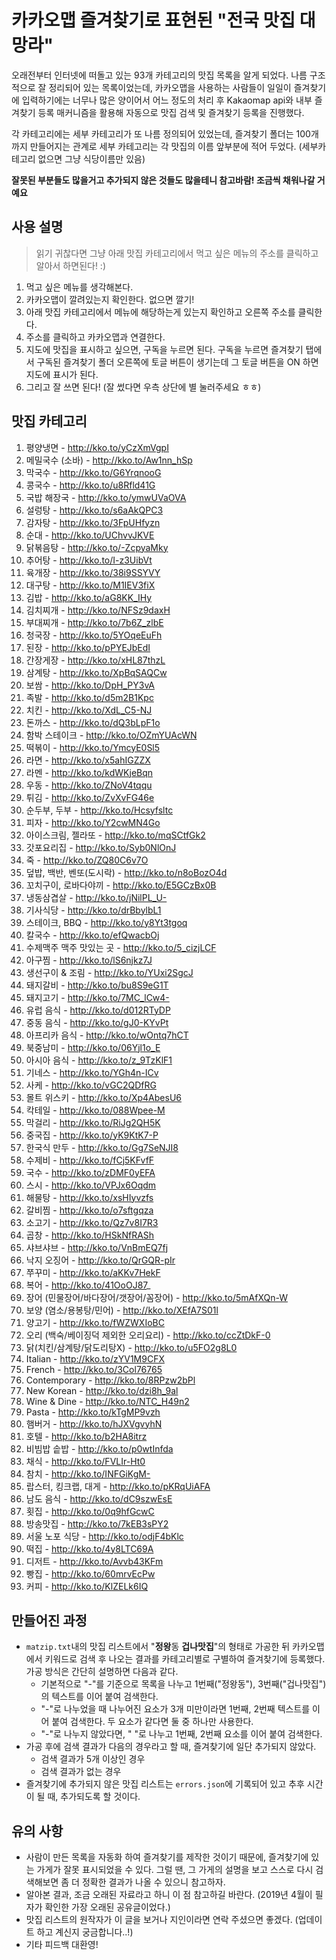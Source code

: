 # 카카오맵 즐겨찾기로 표현된 "전국 맛집 대망라" 

오래전부터 인터넷에 떠돌고 있는 93개 카테고리의 맛집 목록을 알게 되었다. 나름 구조적으로 잘 정리되어 있는 목록이었는데, 카카오맵을 사용하는 사람들이 일일이 즐겨찾기에 입력하기에는 너무나 많은 양이어서 어느 정도의 처리 후 Kakaomap api와 내부 즐겨찾기 등록 매커니즘을 활용해 자동으로 맛집 검색 및 즐겨찾기 등록을 진행했다.

각 카테고리에는 세부 카테고리가 또 나름 정의되어 있었는데, 즐겨찾기 폴더는 100개까지 만들어지는 관계로 세부 카테고리는 각 맛집의 이름 앞부분에 적어 두었다. (세부카테고리 없으면 그냥 식당이름만 있음)

**잘못된 부분들도 많을거고 추가되지 않은 것들도 많을테니 참고바람! 조금씩 채워나갈 거예요**

## 사용 설명
> 읽기 귀찮다면 그냥 아래 맛집 카테고리에서 먹고 싶은 메뉴의 주소를 클릭하고 알아서 하면된다! :)
1. 먹고 싶은 메뉴를 생각해본다.
2. 카카오맵이 깔려있는지 확인한다. 없으면 깔기!
3. 아래 맛집 카테고리에서 메뉴에 해당하는게 있는지 확인하고 오른쪽 주소를 클릭한다.
4. 주소를 클릭하고 카카오맵과 연결한다.
5. 지도에 맛집을 표시하고 싶으면, 구독을 누르면 된다. 구독을 누르면 즐겨찾기 탭에서 구독된 즐겨찾기 폴더 오른쪽에 토글 버튼이 생기는데 그 토글 버튼을 ON 하면 지도에 표시가 된다.
6. 그리고 잘 쓰면 된다! (잘 썼다면 우측 상단에 별 눌러주세요 ㅎㅎ)

## 맛집 카테고리
01. 평양냉면 - http://kko.to/yCzXmVgpI
02. 메밀국수 (소바) - http://kko.to/Aw1nn_hSp
03. 막국수 - http://kko.to/G6YrqnooG
04. 콩국수 - http://kko.to/u8Rfld41G
05. 국밥 해장국 - http://kko.to/ymwUVaOVA
06. 설렁탕 - http://kko.to/s6aAkQPC3
07. 감자탕 - http://kko.to/3FpUHfyzn
08. 순대 - http://kko.to/UChvvJKVE
09. 닭볶음탕 - http://kko.to/-ZcpyaMky
10. 추어탕 - http://kko.to/I-z3UibVt
11. 육개장 - http://kko.to/38i9SSYVY
12. 대구탕 - http://kko.to/M1IEV3fiX
13. 김밥 - http://kko.to/aG8KK_IHy
14. 김치찌개 - http://kko.to/NFSz9daxH
15. 부대찌개 - http://kko.to/7b6Z_zlbE
16. 청국장 - http://kko.to/5YOqeEuFh
17. 된장 - http://kko.to/pPYEJbEdI
18. 간장게장 - http://kko.to/xHL87thzL
19. 삼계탕 - http://kko.to/XpBqSAQCw
20. 보쌈 - http://kko.to/DpH_PY3vA
21. 족발 - http://kko.to/d5m2B1Kpc
22. 치킨 - http://kko.to/XdL_C5-NJ
23. 돈까스 - http://kko.to/dQ3bLpF1o
24. 함박 스테이크 - http://kko.to/OZmYUAcWN
25. 떡볶이 - http://kko.to/YmcyE0Sl5
26. 라면 - http://kko.to/x5ahIGZZX
27. 라멘 - http://kko.to/kdWKjeBqn
28. 우동 - http://kko.to/ZNoV4tqqu
29. 튀김 - http://kko.to/ZvXvFG46e
30. 순두부, 두부 - http://kko.to/Hcsyfsltc
31. 피자 - http://kko.to/Y2cwMN4Go
32. 아이스크림, 젤라또 - http://kko.to/mqSCtfGk2
33. 갓포요리집 - http://kko.to/Syb0NlOnJ
34. 죽 - http://kko.to/ZQ80C6v7O
35. 덮밥, 백반, 벤또(도시락) - http://kko.to/n8oBozO4d
36. 꼬치구이, 로바다야끼 - http://kko.to/E5GCzBx0B
37. 냉동삼겹살 - http://kko.to/jNilPL_U-
38. 기사식당 - http://kko.to/drBbylbL1
39. 스테이크, BBQ - http://kko.to/y8Yt3tgoq
40. 칼국수 - http://kko.to/efQwacbOj
41. 수제맥주 맥주 맛있는 곳 - http://kko.to/5_cizjLCF
42. 아구찜 - http://kko.to/lS6njkz7J
43. 생선구이 & 조림 - http://kko.to/YUxi2SgcJ
44. 돼지갈비 - http://kko.to/bu8S9eG1T
45. 돼지고기 - http://kko.to/7MC_lCw4-
46. 유럽 음식 - http://kko.to/d012RTyDP
47. 중동 음식 - http://kko.to/gJ0-KYvPt
48. 아프리카 음식 - http://kko.to/wOntq7hCT
49. 북중남미 - http://kko.to/06Yjl1o_E
50. 아시아 음식 - http://kko.to/z_9TzKlF1
51. 기네스 - http://kko.to/YGh4n-ICv
52. 사케 - http://kko.to/vGC2QDfRG
53. 몰트 위스키 - http://kko.to/Xp4AbesU6
54. 칵테일 - http://kko.to/088Wpee-M
55. 막걸리 - http://kko.to/RiJg2QH5K
56. 중국집 - http://kko.to/yK9KtK7-P
57. 한국식 만두 - http://kko.to/Gg7SeNJI8
58. 수제비 - http://kko.to/fCj5KFvfF
59. 국수 - http://kko.to/zDMF0yEFA
60. 스시 - http://kko.to/VPJx6Oqdm
61. 해물탕 - http://kko.to/xsHIyvzfs
62. 갈비찜 - http://kko.to/o7sftgqza
63. 소고기 - http://kko.to/Qz7v8I7R3
64. 곱창 - http://kko.to/HSkNfRASh
65. 샤브샤브 - http://kko.to/VnBmEQ7fj
66. 낙지 오징어 - http://kko.to/QrGQR-pIr
67. 쭈꾸미 - http://kko.to/aKKv7HekF
68. 복어 - http://kko.to/41OoOJ87_
69. 장어 (민물장어/바다장어/갯장어/꼼장어) - http://kko.to/5mAfXQn-W
70. 보양 (염소/용봉탕/민어) - http://kko.to/XEfA7S01l
71. 양고기 - http://kko.to/fWZWXIoBC
72. 오리 (백숙/베이징덕 제외한 오리요리) - http://kko.to/ccZtDkF-0
73. 닭(치킨/삼계탕/닭도리탕X) - http://kko.to/u5FO2g8L0
74. Italian - http://kko.to/zYV1M9CFX
75. French - http://kko.to/3Col76765
76. Contemporary - http://kko.to/8RPzw2bPl
77. New Korean - http://kko.to/dzi8h_9al
78. Wine & Dine - http://kko.to/NTC_H49n2
79. Pasta - http://kko.to/kTgMP9vzh
80. 햄버거 - http://kko.to/hJXVgvyhN
81. 호텔 - http://kko.to/b2HA8itrz
82. 비빔밥 솥밥 - http://kko.to/p0wtInfda
83. 채식 - http://kko.to/FVLIr-Ht0
84. 참치 - http://kko.to/INFGiKgM-
85. 랍스터, 킹크랩, 대게 - http://kko.to/pKRqUiAFA
86. 남도 음식 - http://kko.to/dC9szwEsE
87. 횟집 - http://kko.to/0q9hfGcwC
88. 방송맛집 - http://kko.to/7kEB3sPY2
89. 서울 노포 식당 - http://kko.to/odjF4bKlc
90. 떡집 - http://kko.to/4y8LTC69A
91. 디저트 - http://kko.to/Avvb43KFm
92. 빵집 - http://kko.to/60mrvEcPw
93. 커피 - http://kko.to/KlZELk6IQ

## 만들어진 과정
* `matzip.txt`내의 맛집 리스트에서 "**정왕**동 **겁나맛집**"의 형태로 가공한 뒤 카카오맵에서 키워드로 검색 후 나오는 결과를 카테고리별로 구별하여 즐겨찾기에 등록했다. 가공 방식은 간단히 설명하면 다음과 같다.
    * 기본적으로 "-"를 기준으로 목록을 나누고 1번째("정왕동"), 3번째("겁나맛집")의 텍스트를 이어 붙여 검색한다.
    * "-"로 나누었을 때 나누어진 요소가 3개 미만이라면 1번째, 2번째 텍스트를 이어 붙여 검색한다. 두 요소가 같다면 둘 중 하나만 사용한다.
    * "-"로 나누지 않았다면, " "로 나누고 1번째, 2번째 요소를 이어 붙여 검색한다.
* 가공 후에 검색 결과가 다음의 경우라고 할 때, 즐겨찾기에 일단 추가되지 않았다.
    * 검색 결과가 5개 이상인 경우
    * 검색 결과가 없는 경우
* 즐겨찾기에 추가되지 않은 맛집 리스트는 `errors.json`에 기록되어 있고 추후 시간이 될 때, 추가되도록 할 것이다.

## 유의 사항
* 사람이 만든 목록을 자동화 하여 즐겨찾기를 제작한 것이기 때문에, 즐겨찾기에 있는 가게가 잘못 표시되었을 수 있다. 그럴 땐, 그 가게의 설명을 보고 스스로 다시 검색해보면 좀 더 정확한 결과가 나올 수 있으니 참고하자.
* 알아본 결과, 조금 오래된 자료라고 하니 이 점 참고하길 바란다. (2019년 4월이 필자가 확인한 가장 오래된 공유글이었다.)
* 맛집 리스트의 원작자가 이 글을 보거나 지인이라면 연락 주셨으면 좋겠다. (업데이트 하고 계신지 궁금합니다..!)
* 기타 피드백 대환영!